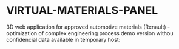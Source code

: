 # VIRTUAL-MATERIALS-PANEL
3D web application for approved automotive materials (Renault) - optimization of complex engineering process
demo version withou confidencial data available in temporary host:
